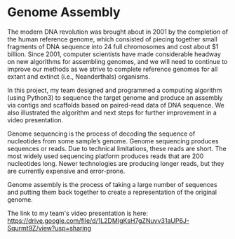 # Genome Assembly 
The modern DNA revolution was brought about in 2001 by the completion of the human reference genome,
which consisted of piecing together small fragments of DNA sequence into 24 full chromosomes and cost
about $1 billion. Since 2001, computer scientists have made considerable headway on new algorithms for
assembling genomes, and we will need to continue to improve our methods as we strive to complete reference
genomes for all extant and extinct (i.e., Neanderthals) organisms. 

In this project, my team designed and programmed a computing algorithm (using Python3) to sequence the target genome and produce an assembly via contigs and scaffolds based on paired-read data of DNA sequence. We also illustrated the algorithm and next steps for further improvement in a video presentation.

Genome sequencing is the process of decoding the sequence of nucleotides from some sample’s genome.
Genome sequencing produces sequences or reads. Due to technical limitations, these reads are short. The
most widely used sequencing platform produces reads that are 200 nucleotides long. Newer technologies are
producing longer reads, but they are currently expensive and error-prone.

Genome assembly is the process of taking a large number of sequences and putting them back together to
create a representation of the original genome.

The link to my team's video presentation is here: https://drive.google.com/file/d/1L2DMIgKsH7gZNuvv31aUP6J-Squrmt9Z/view?usp=sharing
